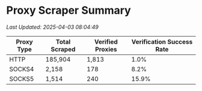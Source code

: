 # Proxy Scraper Summary

_Last Updated: 2025-04-03 08:04:49_

| Proxy Type | Total Scraped | Verified Proxies | Verification Success Rate |
|------------|--------------|------------------|--------------------------|
| HTTP | 185,904 | 1,813 | 1.0% |
| SOCKS4 | 2,158 | 178 | 8.2% |
| SOCKS5 | 1,514 | 240 | 15.9% |
